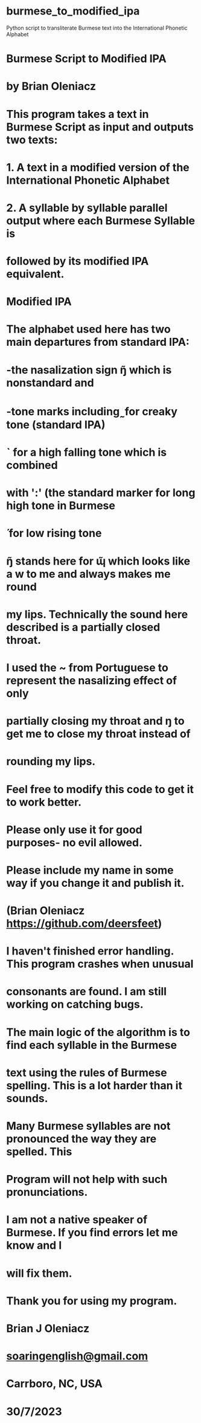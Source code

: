 # burmese_to_modified_ipa
Python script to transliterate Burmese text into the International Phonetic Alphabet

# Burmese Script to Modified IPA
#	by Brian Oleniacz
#	
#	This program takes a text in Burmese Script as input and outputs two texts:
#	1. A text in a modified version of the International Phonetic Alphabet
#	2. A syllable by syllable parallel output where each Burmese Syllable is 
#	   followed by its modified IPA equivalent.
#
#
#	Modified IPA
#	The alphabet used here has two main departures from standard IPA:
#	-the nasalization sign ŋ̃ which is nonstandard and
#	-tone marks including	 ̰ for creaky tone (standard IPA)
#       					 ˋ for a high falling tone which is combined 
#	with ':' (the standard marker for long high tone in Burmese 
#							 ́  for low rising tone
#
# 	ŋ̃ stands here for ɰ̃ which looks like a w to me and always makes me round
#	my lips. Technically the sound here described is a partially closed throat.
#	I used the ~ from Portuguese to represent the nasalizing effect of only
#	partially closing my throat	and ŋ to get me to close my throat instead of 
#	rounding my lips.
#
#	Feel free to modify this code to get it to work better. 
#	Please only use it for good purposes- no evil allowed.
#	Please include my name in some way if you change it and publish it.
#	(Brian Oleniacz https://github.com/deersfeet) 
#	I haven't finished error handling. This program crashes when unusual 
#	consonants are found. I am still working on catching bugs.

#	The main logic of the algorithm is to find each syllable in the Burmese
#	text using the rules of Burmese spelling. This is a lot harder than it sounds.
#	Many Burmese syllables are not pronounced the way they are spelled. This
#	Program will not help with such pronunciations.
#	I am not a native speaker of Burmese. If you find errors let me know and I 
#	will fix them.
#	Thank you for using my program.
#
#	Brian J Oleniacz
#	soaringenglish@gmail.com
#	Carrboro, NC, USA
#	30/7/2023
